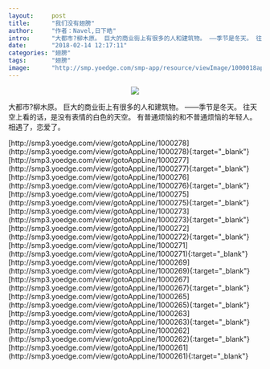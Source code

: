 ```yaml
---
layout:     post
title:      "我们没有翅膀"
author:     "作者：Navel,日下皓"
intro:      "大都市?柳木原。 巨大的商业街上有很多的人和建筑物。 ——季节是冬天。 往天空上看的话，是没有表情的白色的天空。 有普通烦恼的和不普通烦恼的年轻人。相遇了，恋爱了。"
date:       "2018-02-14 12:17:11"
categories: "翅膀"
tags:       "翅膀"
image:      "http://smp.yoedge.com/smp-app/resource/viewImage/1000018appline.png"
---
```

<div style="text-align: center">
<p><img src="http://smp.yoedge.com/smp-app/resource/viewImage/1000018appline.png"/></p>
</div>
<p class="post-meta">
<span>大都市?柳木原。 巨大的商业街上有很多的人和建筑物。 ——季节是冬天。 往天空上看的话，是没有表情的白色的天空。 有普通烦恼的和不普通烦恼的年轻人。相遇了，恋爱了。</span>
</p>
[http://smp3.yoedge.com/view/gotoAppLine/1000278](http://smp3.yoedge.com/view/gotoAppLine/1000278){:target="_blank"}
[http://smp3.yoedge.com/view/gotoAppLine/1000277](http://smp3.yoedge.com/view/gotoAppLine/1000277){:target="_blank"}
[http://smp3.yoedge.com/view/gotoAppLine/1000276](http://smp3.yoedge.com/view/gotoAppLine/1000276){:target="_blank"}
[http://smp3.yoedge.com/view/gotoAppLine/1000275](http://smp3.yoedge.com/view/gotoAppLine/1000275){:target="_blank"}
[http://smp3.yoedge.com/view/gotoAppLine/1000273](http://smp3.yoedge.com/view/gotoAppLine/1000273){:target="_blank"}
[http://smp3.yoedge.com/view/gotoAppLine/1000272](http://smp3.yoedge.com/view/gotoAppLine/1000272){:target="_blank"}
[http://smp3.yoedge.com/view/gotoAppLine/1000271](http://smp3.yoedge.com/view/gotoAppLine/1000271){:target="_blank"}
[http://smp3.yoedge.com/view/gotoAppLine/1000269](http://smp3.yoedge.com/view/gotoAppLine/1000269){:target="_blank"}
[http://smp3.yoedge.com/view/gotoAppLine/1000267](http://smp3.yoedge.com/view/gotoAppLine/1000267){:target="_blank"}
[http://smp3.yoedge.com/view/gotoAppLine/1000265](http://smp3.yoedge.com/view/gotoAppLine/1000265){:target="_blank"}
[http://smp3.yoedge.com/view/gotoAppLine/1000263](http://smp3.yoedge.com/view/gotoAppLine/1000263){:target="_blank"}
[http://smp3.yoedge.com/view/gotoAppLine/1000262](http://smp3.yoedge.com/view/gotoAppLine/1000262){:target="_blank"}
[http://smp3.yoedge.com/view/gotoAppLine/1000261](http://smp3.yoedge.com/view/gotoAppLine/1000261){:target="_blank"}


